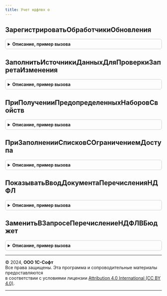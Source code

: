 ```yaml
---
title: Учет ндфлвх о
---
```



## ЗарегистрироватьОбработчикиОбновления
<details style="margin: 1em 0; padding: 0.5em; border: 1px solid #ccc; border-radius: 6px;">

<summary style="font-weight: bold; cursor: pointer;">Описание, пример вызова</summary>

```bsl

// Добавляет в список Обработчики процедуры-обработчики обновления,
// необходимые данной подсистеме.
//
// Параметры:
//   Обработчики - ТаблицаЗначений - см. описание функции НоваяТаблицаОбработчиковОбновления
//                                   общего модуля ОбновлениеИнформационнойБазы.
//
Процедура ЗарегистрироватьОбработчикиОбновления(Обработчики) Экспорт
```

Пример вызова
```bsl
УчетНДФЛВХО.ЗарегистрироватьОбработчикиОбновления(Обработчики) 
```
</details>

## ЗаполнитьИсточникиДанныхДляПроверкиЗапретаИзменения
<details style="margin: 1em 0; padding: 0.5em; border: 1px solid #ccc; border-radius: 6px;">

<summary style="font-weight: bold; cursor: pointer;">Описание, пример вызова</summary>

```bsl

Процедура ЗаполнитьИсточникиДанныхДляПроверкиЗапретаИзменения(ИсточникиДанных) Экспорт
```

Пример вызова
```bsl
УчетНДФЛВХО.ЗаполнитьИсточникиДанныхДляПроверкиЗапретаИзменения(ИсточникиДанных) 
```
</details>

## ПриПолученииПредопределенныхНаборовСвойств
<details style="margin: 1em 0; padding: 0.5em; border: 1px solid #ccc; border-radius: 6px;">

<summary style="font-weight: bold; cursor: pointer;">Описание, пример вызова</summary>

```bsl

// См. УправлениеСвойствамиПереопределяемый.ПриПолученииПредопределенныхНаборовСвойств.
Процедура ПриПолученииПредопределенныхНаборовСвойств(Наборы) Экспорт
```

Пример вызова
```bsl
УчетНДФЛВХО.ПриПолученииПредопределенныхНаборовСвойств(Наборы) 
```
</details>

## ПриЗаполненииСписковСОграничениемДоступа
<details style="margin: 1em 0; padding: 0.5em; border: 1px solid #ccc; border-radius: 6px;">

<summary style="font-weight: bold; cursor: pointer;">Описание, пример вызова</summary>

```bsl

// См. УправлениеДоступомПереопределяемый.ПриЗаполненииСписковСОграничениемДоступа.
Процедура ПриЗаполненииСписковСОграничениемДоступа(Списки) Экспорт
```

Пример вызова
```bsl
УчетНДФЛВХО.ПриЗаполненииСписковСОграничениемДоступа(Списки) 
```
</details>

## ПоказыватьВводДокументаПеречисленияНДФЛ
<details style="margin: 1em 0; padding: 0.5em; border: 1px solid #ccc; border-radius: 6px;">

<summary style="font-weight: bold; cursor: pointer;">Описание, пример вызова</summary>

```bsl

// Определяет доступность команды ввода документа ПеречислениеНДФЛВБюджет.
// Команда доступна (видима), если используются ВХО и пользователю доступно проведение документа.
//
Функция ПоказыватьВводДокументаПеречисленияНДФЛ() Экспорт
```

Пример вызова
```bsl
Результат = УчетНДФЛВХО.ПоказыватьВводДокументаПеречисленияНДФЛ() 
```
</details>

## ЗаменитьВЗапросеПеречислениеНДФЛВБюджет
<details style="margin: 1em 0; padding: 0.5em; border: 1px solid #ccc; border-radius: 6px;">

<summary style="font-weight: bold; cursor: pointer;">Описание, пример вызова</summary>

```bsl

Процедура ЗаменитьВЗапросеПеречислениеНДФЛВБюджет(Запрос) Экспорт
```

Пример вызова
```bsl
УчетНДФЛВХО.ЗаменитьВЗапросеПеречислениеНДФЛВБюджет(Запрос) 
```
</details>

---

© 2024, **ООО 1С-Софт**  
Все права защищены. Эта программа и сопроводительные материалы предоставляются  
в соответствии с условиями лицензии [Attribution 4.0 International (CC BY 4.0)](https://creativecommons.org/licenses/by/4.0/legalcode).

---
